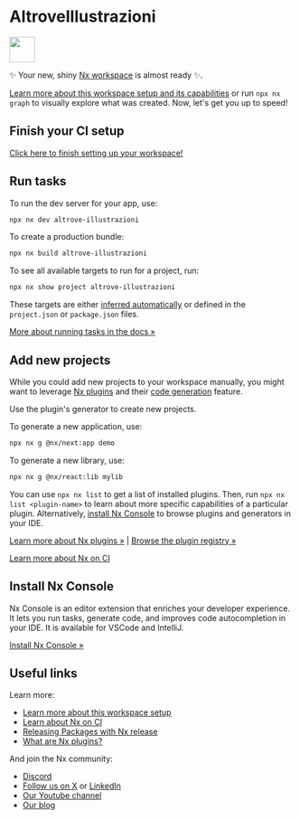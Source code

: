 # AltroveIllustrazioni

<a alt="Nx logo" href="https://nx.dev" target="_blank" rel="noreferrer"><img src="https://raw.githubusercontent.com/nrwl/nx/master/images/nx-logo.png" width="45"></a>

✨ Your new, shiny [Nx workspace](https://nx.dev) is almost ready ✨.

[Learn more about this workspace setup and its capabilities](https://nx.dev/nx-api/next?utm_source=nx_project&amp;utm_medium=readme&amp;utm_campaign=nx_projects) or run `npx nx graph` to visually explore what was created. Now, let's get you up to speed!

## Finish your CI setup

[Click here to finish setting up your workspace!](https://cloud.nx.app/connect/MdMFdKvhyW)


## Run tasks

To run the dev server for your app, use:

```sh
npx nx dev altrove-illustrazioni
```

To create a production bundle:

```sh
npx nx build altrove-illustrazioni
```

To see all available targets to run for a project, run:

```sh
npx nx show project altrove-illustrazioni
```

These targets are either [inferred automatically](https://nx.dev/concepts/inferred-tasks?utm_source=nx_project&utm_medium=readme&utm_campaign=nx_projects) or defined in the `project.json` or `package.json` files.

[More about running tasks in the docs &raquo;](https://nx.dev/features/run-tasks?utm_source=nx_project&utm_medium=readme&utm_campaign=nx_projects)

## Add new projects

While you could add new projects to your workspace manually, you might want to leverage [Nx plugins](https://nx.dev/concepts/nx-plugins?utm_source=nx_project&utm_medium=readme&utm_campaign=nx_projects) and their [code generation](https://nx.dev/features/generate-code?utm_source=nx_project&utm_medium=readme&utm_campaign=nx_projects) feature.

Use the plugin's generator to create new projects.

To generate a new application, use:

```sh
npx nx g @nx/next:app demo
```

To generate a new library, use:

```sh
npx nx g @nx/react:lib mylib
```

You can use `npx nx list` to get a list of installed plugins. Then, run `npx nx list <plugin-name>` to learn about more specific capabilities of a particular plugin. Alternatively, [install Nx Console](https://nx.dev/getting-started/editor-setup?utm_source=nx_project&utm_medium=readme&utm_campaign=nx_projects) to browse plugins and generators in your IDE.

[Learn more about Nx plugins &raquo;](https://nx.dev/concepts/nx-plugins?utm_source=nx_project&utm_medium=readme&utm_campaign=nx_projects) | [Browse the plugin registry &raquo;](https://nx.dev/plugin-registry?utm_source=nx_project&utm_medium=readme&utm_campaign=nx_projects)


[Learn more about Nx on CI](https://nx.dev/ci/intro/ci-with-nx#ready-get-started-with-your-provider?utm_source=nx_project&utm_medium=readme&utm_campaign=nx_projects)

## Install Nx Console

Nx Console is an editor extension that enriches your developer experience. It lets you run tasks, generate code, and improves code autocompletion in your IDE. It is available for VSCode and IntelliJ.

[Install Nx Console &raquo;](https://nx.dev/getting-started/editor-setup?utm_source=nx_project&utm_medium=readme&utm_campaign=nx_projects)

## Useful links

Learn more:

- [Learn more about this workspace setup](https://nx.dev/nx-api/next?utm_source=nx_project&amp;utm_medium=readme&amp;utm_campaign=nx_projects)
- [Learn about Nx on CI](https://nx.dev/ci/intro/ci-with-nx?utm_source=nx_project&utm_medium=readme&utm_campaign=nx_projects)
- [Releasing Packages with Nx release](https://nx.dev/features/manage-releases?utm_source=nx_project&utm_medium=readme&utm_campaign=nx_projects)
- [What are Nx plugins?](https://nx.dev/concepts/nx-plugins?utm_source=nx_project&utm_medium=readme&utm_campaign=nx_projects)

And join the Nx community:
- [Discord](https://go.nx.dev/community)
- [Follow us on X](https://twitter.com/nxdevtools) or [LinkedIn](https://www.linkedin.com/company/nrwl)
- [Our Youtube channel](https://www.youtube.com/@nxdevtools)
- [Our blog](https://nx.dev/blog?utm_source=nx_project&utm_medium=readme&utm_campaign=nx_projects)
